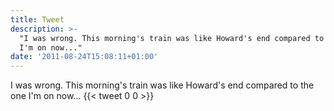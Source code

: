 ```yaml
---
title: Tweet
description: >-
  "I was wrong. This morning's train was like Howard's end compared to the one
  I'm on now..."
date: '2011-08-24T15:08:11+01:00'
---
```

I was wrong. This morning's train was like Howard's end compared to the one I'm on now...
      {{< tweet 0 0 >}}
    
